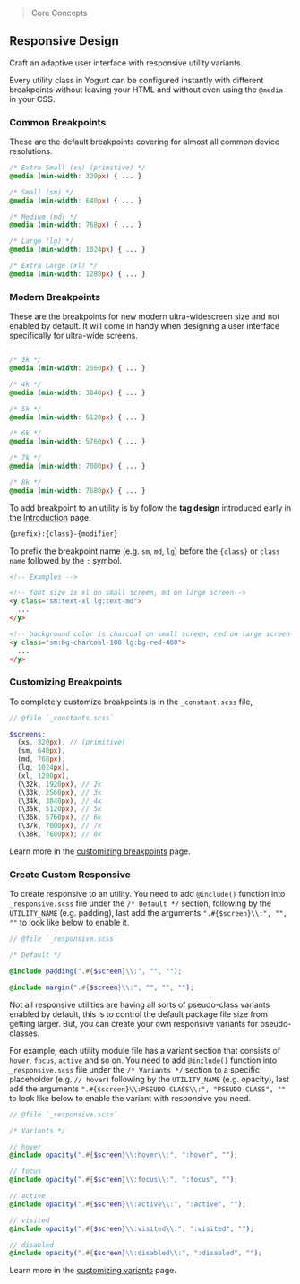 > Core Concepts

## Responsive Design

Craft an adaptive user interface with responsive utility variants.

Every utility class in Yogurt can be configured instantly with different breakpoints without leaving your HTML and without even using the `@media` in your CSS.

### Common Breakpoints

These are the default breakpoints covering for almost all common device resolutions.

```css
/* Extra Small (xs) (primitive) */
@media (min-width: 320px) { ... }

/* Small (sm) */
@media (min-width: 640px) { ... }

/* Medium (md) */
@media (min-width: 768px) { ... }

/* Large (lg) */
@media (min-width: 1024px) { ... }

/* Extra Large (xl) */
@media (min-width: 1280px) { ... }
```

### Modern Breakpoints

These are the breakpoints for new modern ultra-widescreen size and not enabled by default. It will come in handy when designing a user interface specifically for ultra-wide screens.

```css

/* 3k */
@media (min-width: 2560px) { ... }

/* 4k */
@media (min-width: 3840px) { ... }

/* 5k */
@media (min-width: 5120px) { ... }

/* 6k */
@media (min-width: 5760px) { ... }

/* 7k */
@media (min-width: 7000px) { ... }

/* 8k */
@media (min-width: 7680px) { ... }
```

To add breakpoint to an utility is by follow the **tag design** introduced early in the [Introduction](../introduction.md) page.

```html
{prefix}:{class}-{modifier}
```

To prefix the breakpoint name (e.g. `sm`, `md`, `lg`) before the `{class}` or `class name` followed by the `:` symbol.

```html
<!-- Examples -->

<!-- font size is xl on small screen, md on large screen-->
<y class="sm:text-xl lg:text-md">
  ...
</y>

<!-- background color is charcoal on small screen, red on large screen -->
<y class="sm:bg-charcoal-100 lg:bg-red-400">
  ...
</y>
```

### Customizing Breakpoints

To completely customize breakpoints is in the `_constant.scss` file,

```scss
// @file `_constants.scss`

$screens:
  (xs, 320px), // (primitive)
  (sm, 640px),
  (md, 768px),
  (lg, 1024px),
  (xl, 1280px),
  (\32k, 1920px), // 2k
  (\33k, 2560px), // 3k
  (\34k, 3840px), // 4k
  (\35k, 5120px), // 5k
  (\36k, 5760px), // 6k
  (\37k, 7000px), // 7k
  (\38k, 7680px); // 8k
```

Learn more in the [customizing breakpoints](../customization/breakpoints.md) page.

### Create Custom Responsive

To create responsive to an utility. You need to add `@include()` function into `_responsive.scss` file under the `/* Default */` section, following by the `UTILITY_NAME` (e.g. padding), last add the arguments `".#{$screen}\\:", "", ""` to look like below to enable it.

```scss
// @file `_responsive.scss`

/* Default */

@include padding(".#{$screen}\\:", "", "");

@include margin(".#{$screen}\\:", "", "", "");
```

Not all responsive utilities are having all sorts of pseudo-class variants enabled by default, this is to control the default package file size from getting larger. But, you can create your own responsive variants for pseudo-classes.

For example, each utility module file has a variant section that consists of `hover`, `focus`, `active` and so on. You need to add `@include()` function into `_responsive.scss` file under the `/* Variants */` section to a specific placeholder (e.g. `// hover`) following by the `UTILITY_NAME` (e.g. opacity), last add the arguments `".#{$screen}\\:PSEUDO-CLASS\\:", "PSEUDO-CLASS", ""` to look like below to enable the variant with responsive you need.

```scss
// @file `_responsive.scss`

/* Variants */

// hover
@include opacity(".#{$screen}\\:hover\\:", ":hover", "");

// focus
@include opacity(".#{$screen}\\:focus\\:", ":focus", "");

// active
@include opacity(".#{$screen}\\:active\\:", ":active", "");

// visited
@include opacity(".#{$screen}\\:visited\\:", ":visited", "");

// disabled
@include opacity(".#{$screen}\\:disabled\\:", ":disabled", "");
```

Learn more in the [customizing variants](../customization/variants.md) page.
